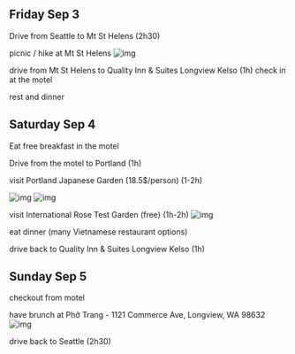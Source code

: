 ## Friday Sep 3

Drive from Seattle to Mt St Helens (2h30)

picnic / hike at Mt St Helens
![img](https://s3-us-west-2.amazonaws.com/uw-s3-cdn/wp-content/uploads/sites/6/2016/11/04145352/mount-st-helens-1721558_960_720_pixabay.jpg)

drive from Mt St Helens to Quality Inn & Suites Longview Kelso (1h)
check in at the motel

rest and dinner

## Saturday Sep 4

Eat free breakfast in the motel

Drive from the motel to Portland (1h)

visit Portland Japanese Garden (18.5$/person) (1-2h)

![img](https://southsoundseniors.org/wp-content/uploads/2019/03/japanese-garden-koi-pond1-1200x750.jpg)
![img](https://blog.architizer.com/wp-content/uploads/metalocus_portland_kengo-kuma_village-cultural-village_garden-house-bruce-forster_17-1024x683.jpg)

visit International Rose Test Garden (free) (1h-2h)
![img](https://media.cntraveler.com/photos/5c019bf28acb3b6fd9b86b9f/16:9/w_2560%2Cc_limit/CW0C97.jpg)

eat dinner (many Vietnamese restaurant options)

drive back to Quality Inn & Suites Longview Kelso (1h)

## Sunday Sep 5

checkout from motel

have brunch at Phở Trang - 1121 Commerce Ave, Longview, WA 98632
![img](https://cdn.usarestaurants.info/assets/uploads/11e76853b07807da2b7ba923807ed17d_-united-states-washington-cowlitz-county-longview-pho-trang-og-vietnamese-360-353-3913htm.jpg)

drive back to Seattle (2h30)
